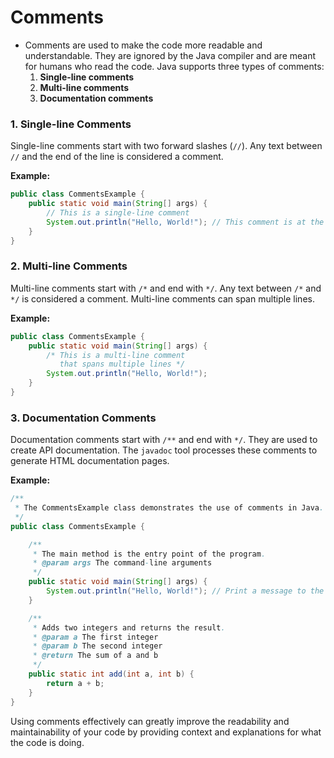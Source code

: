# Comments

- Comments are used to make the code more readable and understandable. They are ignored by the Java compiler and are meant for humans who read the code. Java supports three types of comments:
    1. **Single-line comments**
    2. **Multi-line comments**
    3. **Documentation comments**

### 1. Single-line Comments

Single-line comments start with two forward slashes (`//`). Any text between `//` and the end of the line is considered a comment.

**Example:**

```java
public class CommentsExample {
    public static void main(String[] args) {
        // This is a single-line comment
        System.out.println("Hello, World!"); // This comment is at the end of a line
    }
}
```

### 2. Multi-line Comments

Multi-line comments start with `/*` and end with `*/`. Any text between `/*` and `*/` is considered a comment. Multi-line comments can span multiple lines.

**Example:**

```java
public class CommentsExample {
    public static void main(String[] args) {
        /* This is a multi-line comment
           that spans multiple lines */
        System.out.println("Hello, World!");
    }
}
```

### 3. Documentation Comments

Documentation comments start with `/**` and end with `*/`. They are used to create API documentation. The `javadoc` tool processes these comments to generate HTML documentation pages.

**Example:**

```java
/**
 * The CommentsExample class demonstrates the use of comments in Java.
 */
public class CommentsExample {

    /**
     * The main method is the entry point of the program.
     * @param args The command-line arguments
     */
    public static void main(String[] args) {
        System.out.println("Hello, World!"); // Print a message to the console
    }

    /**
     * Adds two integers and returns the result.
     * @param a The first integer
     * @param b The second integer
     * @return The sum of a and b
     */
    public static int add(int a, int b) {
        return a + b;
    }
}
```

Using comments effectively can greatly improve the readability and maintainability of your code by providing context and explanations for what the code is doing.